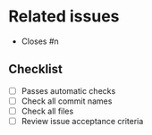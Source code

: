 # Related issues

- Closes #n

## Checklist

- [ ] Passes automatic checks
- [ ] Check all commit names
- [ ] Check all files
- [ ] Review issue acceptance criteria
